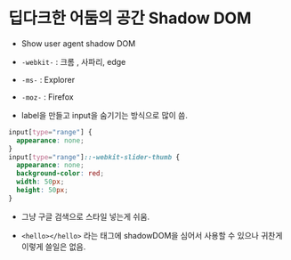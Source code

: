 # 딥다크한 어둠의 공간 Shadow DOM

- Show user agent shadow DOM

- `-webkit-` : 크롬 , 사파리, edge
- `-ms-` : Explorer
- `-moz-` : Firefox

- label을 만들고 input을 숨기기는 방식으로 많이 씀.

```css
input[type="range"] {
  appearance: none;
}
input[type="range"]::-webkit-slider-thumb {
  appearance: none;
  background-color: red;
  width: 50px;
  height: 50px;
}
```

- 그냥 구글 검색으로 스타일 넣는게 쉬움.

- `<hello></hello>` 라는 태그에 shadowDOM을 심어서 사용할 수 있으나 귀찬게 이렇게 쓸일은 없음.
